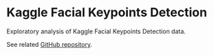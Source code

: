 # Kaggle Facial Keypoints Detection

Exploratory analysis of Kaggle Facial Keypoints Detection data.

See related [GitHub repository](https://github.com/EarlGlynn/kaggle-facial-keypoints-detection).
